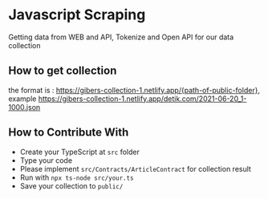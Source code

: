 # Javascript Scraping

Getting data from WEB and API, Tokenize and Open API for our data collection

## How to get collection

the format is : https://gibers-collection-1.netlify.app/{path-of-public-folder}, example
https://gibers-collection-1.netlify.app/detik.com/2021-06-20_1-1000.json

## How to Contribute With

- Create your TypeScript at `src` folder
- Type your code
- Please implement `src/Contracts/ArticleContract` for collection result
- Run with `npx ts-node src/your.ts`
- Save your collection to `public/`
